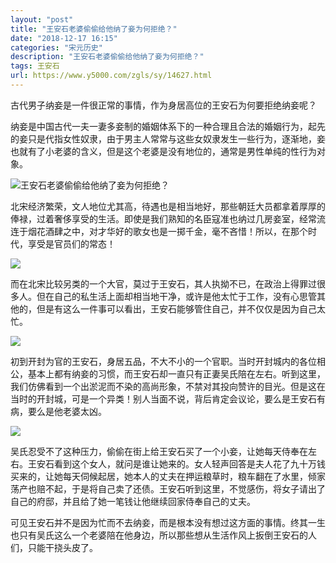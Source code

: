 ```yaml
---
layout: "post"
title: "王安石老婆偷偷给他纳了妾为何拒绝？"
date: "2018-12-17 16:15"
categories: "宋元历史"
description: "王安石老婆偷偷给他纳了妾为何拒绝？"
tags: 王安石
url: https://www.y5000.com/zgls/sy/14627.html
---
```






古代男子纳妾是一件很正常的事情，作为身居高位的王安石为何要拒绝纳妾呢？

纳妾是中国古代一夫一妻多妾制的婚姻体系下的一种合理且合法的婚姻行为，起先的妾只是代指女性奴隶，由于男主人常常与这些女奴隶发生一些行为，逐渐地，妾也就有了小老婆的含义，但是这个老婆是没有地位的，通常是男性单纯的性行为对象。

![王安石老婆偷偷给他纳了妾为何拒绝？](/uploads/allimg/170222/6-1F2221K135423.JPG)

北宋经济繁荣，文人地位尤其高，待遇也是相当地好，那些朝廷大员都拿着厚厚的俸禄，过着奢侈享受的生活。即使是我们熟知的名臣寇准也纳过几房妾室，经常流连于烟花酒肆之中，对才华好的歌女也是一掷千金，毫不吝惜！所以，在那个时代，享受是官员们的常态！

![](https://img.y5000.com/uploads/allimg/170222/1K351G58-0.jpg)

而在北宋比较另类的一个大官，莫过于王安石，其人执拗不已，在政治上得罪过很多人。但在自己的私生活上面却相当地干净，或许是他太忙于工作，没有心思管其他的，但是有这么一件事可以看出，王安石能够管住自己，并不仅仅是因为自己太忙。

![](https://img.y5000.com/uploads/allimg/170222/1K351NT-1.jpg)

初到开封为官的王安石，身居五品，不大不小的一个官职。当时开封城内的各位相公，基本上都有纳妾的习惯，而王安石却一直只有正妻吴氏陪在左右。听到这里，我们仿佛看到一个出淤泥而不染的高尚形象，不禁对其投向赞许的目光。但是这在当时的开封城，可是一个异类！别人当面不说，背后肯定会议论，要么是王安石有病，要么是他老婆太凶。

![](https://img.y5000.com/uploads/allimg/170222/1K3515Z7-2.jpg)

吴氏忍受不了这种压力，偷偷在街上给王安石买了一个小妾，让她每天侍奉在左右。王安石看到这个女人，就问是谁让她来的。女人轻声回答是夫人花了九十万钱买来的，让她每天伺候起居，她本人的丈夫在押运粮草时，粮车翻在了水里，倾家荡产也赔不起，于是将自己卖了还债。王安石听到这里，不觉感伤，将女子请出了自己的府邸，并且给了她一笔钱让他继续回家侍奉自己的丈夫。

可见王安石并不是因为忙而不去纳妾，而是根本没有想过这方面的事情。终其一生也只有吴氏这么一个老婆陪在他身边，所以那些想从生活作风上扳倒王安石的人们，只能干挠头皮了。
